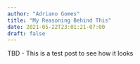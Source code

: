 ```yaml
---
author: "Adriano Gomes"
title: "My Reasoning Behind This"
date: 2021-05-22T23:01:21-07:00
draft: false
---
```


TBD - This is a test post to see how it looks
